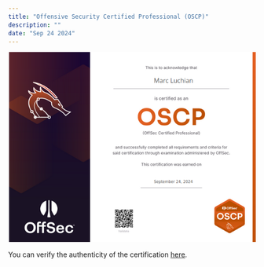 ```yaml
---
title: "Offensive Security Certified Professional (OSCP)"
description: ""
date: "Sep 24 2024"
---
```


![](./image.png)

You can verify the authenticity of the certification [here](https://www.credential.net/28310e58-818f-452a-9738-6b2158808490).